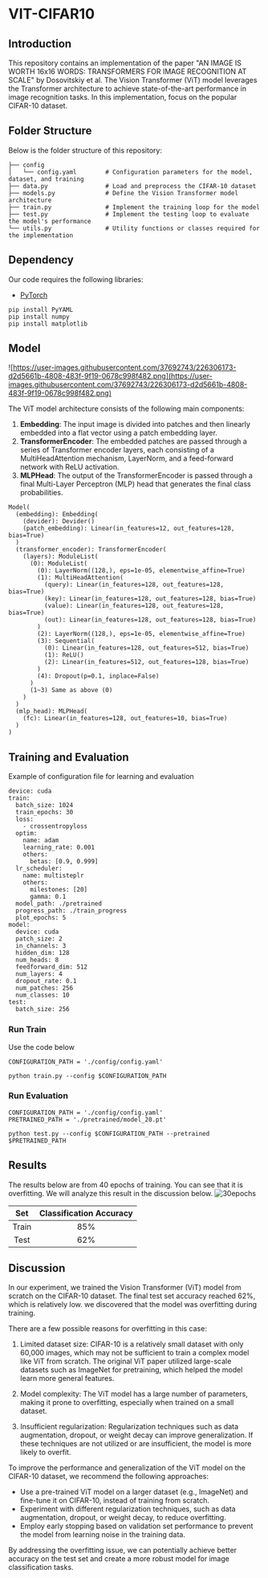 # VIT-CIFAR10

## Introduction

This repository contains an implementation of the paper "AN IMAGE IS WORTH 16x16 WORDS: TRANSFORMERS FOR IMAGE RECOGNITION AT SCALE" by Dosovitskiy et al. The Vision Transformer (ViT) model leverages the Transformer architecture to achieve state-of-the-art performance in image recognition tasks. In this implementation, focus on the popular CIFAR-10 dataset.

## Folder Structure

Below is the folder structure of this repository:

```
├── config
│   └── config.yaml        # Configuration parameters for the model, dataset, and training
├── data.py                # Load and preprocess the CIFAR-10 dataset
├── models.py              # Define the Vision Transformer model architecture
├── train.py               # Implement the training loop for the model
├── test.py                # Implement the testing loop to evaluate the model's performance
└── utils.py               # Utility functions or classes required for the implementation
```

## Dependency

Our code requires the following libraries:

- [PyTorch](https://pytorch.org/)

```
pip install PyYAML
pip install numpy
pip install matplotlib
```

## Model

![https://user-images.githubusercontent.com/37692743/226306173-d2d5661b-4808-483f-9f19-0678c998f482.png](https://user-images.githubusercontent.com/37692743/226306173-d2d5661b-4808-483f-9f19-0678c998f482.png)

The ViT model architecture consists of the following main components:

1. **Embedding**: The input image is divided into patches and then linearly embedded into a flat vector using a patch embedding layer.
2. **TransformerEncoder**: The embedded patches are passed through a series of Transformer encoder layers, each consisting of a MultiHeadAttention mechanism, LayerNorm, and a feed-forward network with ReLU activation.
3. **MLPHead**: The output of the TransformerEncoder is passed through a final Multi-Layer Perceptron (MLP) head that generates the final class probabilities.

```
Model(
  (embedding): Embedding(
    (devider): Devider()
    (patch_embedding): Linear(in_features=12, out_features=128, bias=True)
  )
  (transformer_encoder): TransformerEncoder(
    (layers): ModuleList(
      (0): ModuleList(
        (0): LayerNorm((128,), eps=1e-05, elementwise_affine=True)
        (1): MultiHeadAttention(
          (query): Linear(in_features=128, out_features=128, bias=True)
          (key): Linear(in_features=128, out_features=128, bias=True)
          (value): Linear(in_features=128, out_features=128, bias=True)
          (out): Linear(in_features=128, out_features=128, bias=True)
        )
        (2): LayerNorm((128,), eps=1e-05, elementwise_affine=True)
        (3): Sequential(
          (0): Linear(in_features=128, out_features=512, bias=True)
          (1): ReLU()
          (2): Linear(in_features=512, out_features=128, bias=True)
        )
        (4): Dropout(p=0.1, inplace=False)
      )
      (1~3) Same as above (0)
    )
  )
  (mlp_head): MLPHead(
    (fc): Linear(in_features=128, out_features=10, bias=True)
  )
)
```

## Training and Evaluation

Example of configuration file for learning and evaluation

```
device: cuda
train:
  batch_size: 1024
  train_epochs: 30
  loss:
    - crossentropyloss
  optim:
    name: adam
    learning_rate: 0.001
    others:
      betas: [0.9, 0.999]
  lr_scheduler:
    name: multisteplr
    others:
      milestones: [20]
      gamma: 0.1
  model_path: ./pretrained
  progress_path: ./train_progress
  plot_epochs: 5
model:
  device: cuda
  patch_size: 2
  in_channels: 3
  hidden_dim: 128
  num_heads: 8
  feedforward_dim: 512
  num_layers: 4
  dropout_rate: 0.1
  num_patches: 256
  num_classes: 10
test:
  batch_size: 256
```

### Run Train

Use the code below

```
CONFIGURATION_PATH = './config/config.yaml'

python train.py --config $CONFIGURATION_PATH
```

### Run Evaluation

```
CONFIGURATION_PATH = './config/config.yaml'
PRETRAINED_PATH = './pretrained/model_20.pt'

python test.py --config $CONFIGURATION_PATH --pretrained $PRETRAINED_PATH

```

## Results
The results below are from 40 epochs of training. You can see that it is overfitting. We will analyze this result in the discussion below.
![30epochs](https://user-images.githubusercontent.com/37692743/226512434-c37891b9-483d-4f76-882b-8e643f644c4a.png)

|  Set  | Classification Accuracy |
|:-----:|:-----------------------:|
| Train |          85%            |
| Test  |          62%            |

## Discussion
In our experiment, we trained the Vision Transformer (ViT) model from scratch on the CIFAR-10 dataset. The final test set accuracy reached 62%, which is relatively low. we discovered that the model was overfitting during training.

There are a few possible reasons for overfitting in this case:

1. Limited dataset size: CIFAR-10 is a relatively small dataset with only 60,000 images, which may not be sufficient to train a complex model like ViT from scratch. The original ViT paper utilized large-scale datasets such as ImageNet for pretraining, which helped the model learn more general features.

2. Model complexity: The ViT model has a large number of parameters, making it prone to overfitting, especially when trained on a small dataset.

3. Insufficient regularization: Regularization techniques such as data augmentation, dropout, or weight decay can improve generalization. If these techniques are not utilized or are insufficient, the model is more likely to overfit.

To improve the performance and generalization of the ViT model on the CIFAR-10 dataset, we recommend the following approaches:

- Use a pre-trained ViT model on a larger dataset (e.g., ImageNet) and fine-tune it on CIFAR-10, instead of training from scratch.
- Experiment with different regularization techniques, such as data augmentation, dropout, or weight decay, to reduce overfitting.
- Employ early stopping based on validation set performance to prevent the model from learning noise in the training data.

By addressing the overfitting issue, we can potentially achieve better accuracy on the test set and create a more robust model for image classification tasks.